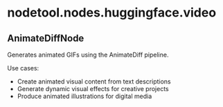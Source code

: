 # nodetool.nodes.huggingface.video

## AnimateDiffNode

Generates animated GIFs using the AnimateDiff pipeline.

Use cases:
- Create animated visual content from text descriptions
- Generate dynamic visual effects for creative projects
- Produce animated illustrations for digital media

